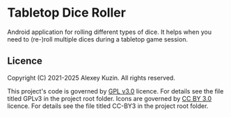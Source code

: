 # Tabletop Dice Roller

Android application for rolling different types of dice.
It helps when you need to (re-)roll multiple dices during a tabletop game session.

## Licence
Copyright (C) 2021-2025 Alexey Kuzin. All rights reserved.

This project's code is governed by [GPL v3.0](https://www.gnu.org/licenses/gpl-3.0.html) licence. For details see the file
titled GPLv3 in the project root folder.
Icons are governed by [CC BY 3.0](https://creativecommons.org/licenses/by/3.0) licence. For details see the file titled
CC-BY3 in the project root folder.
